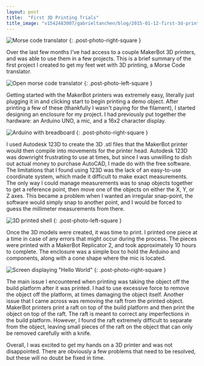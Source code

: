 ```yaml
---
layout: post
title:  "First 3D Printing Trials"
title_image: "v1542483007/gabrieltanchen/blog/2015-01-12-first-3d-printing-trials/main-image.jpg"
---
```


![Morse code translator](https://res.cloudinary.com/dsolq4qmw/image/upload/w_960,c_fill/v1542483003/gabrieltanchen/blog/2015-01-12-first-3d-printing-trials/morse-code-translator.jpg)
{: .post-photo-right-square }

Over the last few months I've had access to a couple MakerBot 3D printers, and was able to use them in a few projects. This is a brief summary of the first project I created to get my feet wet with 3D printing, a Morse Code translator.

![Open morse code translator](https://res.cloudinary.com/dsolq4qmw/image/upload/w_960,c_fill/v1542483004/gabrieltanchen/blog/2015-01-12-first-3d-printing-trials/morse-code-translator-open.jpg)
{: .post-photo-left-square }

Getting started with the MakerBot printers was extremely easy, literally just plugging it in and clicking start to begin printing a demo object. After printing a few of these (thankfully I wasn't paying for the filament), I started designing an enclosure for my project. I had previously put together the hardware: an Arduino UNO, a mic, and a 16x2 character display.

![Arduino with breadboard](https://res.cloudinary.com/dsolq4qmw/image/upload/w_960,c_fill/v1542483005/gabrieltanchen/blog/2015-01-12-first-3d-printing-trials/arduino-breadboard.jpg)
{: .post-photo-right-square }

I used Autodesk 123D to create the 3D .stl files that the MakerBot printer would then compile into movements for the printer head. Autodesk 123D was downright frustrating to use at times, but since I was unwilling to dish out actual money to purchase AutoCAD, I made do with the free software. The limitations that I found using 123D was the lack of an easy-to-use coordinate system, which made it difficult to make exact measurements. The only way I could manage measurements was to snap objects together to get a reference point, then move one of the objects on either the X, Y, or Z axes. This became a problem when I wanted an irregular snap-point, the software would simply snap to another point, and I would be forced to guess the millimeter measurements from there.

![3D printed shell](https://res.cloudinary.com/dsolq4qmw/image/upload/w_960,c_fill/v1542483008/gabrieltanchen/blog/2015-01-12-first-3d-printing-trials/3d-printed-shell.jpg)
{: .post-photo-left-square }

Once the 3D models were created, it was time to print. I printed one piece at a time in case of any errors that might occur during the process. The pieces were printed with a MakerBot Replicator 2, and took approximately 10 hours to complete. The enclosure was a simple box to hold the Arduino and components, along with a cone shape where the mic is located.

![Screen displaying "Hello World"](https://res.cloudinary.com/dsolq4qmw/image/upload/w_960,c_fill/v1542483005/gabrieltanchen/blog/2015-01-12-first-3d-printing-trials/hello-world-screen.jpg)
{: .post-photo-right-square }

The main issue I encountered when printing was taking the object off the build platform after it was printed. I had to use excessive force to remove the object off the platform, at times damaging the object itself. Another issue that I came across was removing the raft from the printed object. MakerBot printers print a raft on top of the build platform and then print the object on top of the raft. The raft is meant to correct any imperfections in the build platform. However, I found the raft extremely difficult to separate from the object, leaving small pieces of the raft on the object that can only be removed carefully with a knife.

Overall, I was excited to get my hands on a 3D printer and was not disappointed. There are obviously a few problems that need to be resolved, but these will no doubt be fixed in time.
